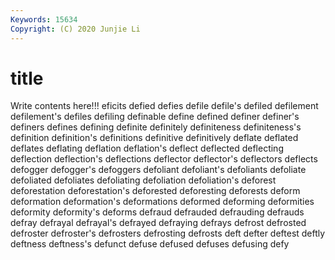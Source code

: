 ```yaml
---
Keywords: 15634
Copyright: (C) 2020 Junjie Li
---
```


# title

Write contents here!!!
eficits 
defied 
defies 
defile
defile's 
defiled 
defilement 
defilement's 
defiles 
defiling 
definable 
define 
defined 
definer
definer's 
definers 
defines 
defining 
definite 
definitely 
definiteness 
definiteness's 
definition 
definition's
definitions 
definitive 
definitively 
deflate 
deflated 
deflates 
deflating 
deflation 
deflation's 
deflect
deflected 
deflecting 
deflection 
deflection's 
deflections 
deflector 
deflector's 
deflectors 
deflects 
defogger
defogger's 
defoggers 
defoliant 
defoliant's 
defoliants 
defoliate 
defoliated 
defoliates 
defoliating 
defoliation
defoliation's 
deforest 
deforestation 
deforestation's 
deforested 
deforesting 
deforests 
deform 
deformation 
deformation's
deformations 
deformed 
deforming 
deformities 
deformity 
deformity's 
deforms 
defraud 
defrauded 
defrauding
defrauds 
defray 
defrayal 
defrayal's 
defrayed 
defraying 
defrays 
defrost 
defrosted 
defroster
defroster's 
defrosters 
defrosting 
defrosts 
deft 
defter 
deftest 
deftly 
deftness 
deftness's
defunct 
defuse 
defused 
defuses 
defusing 
defy 

